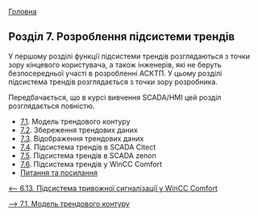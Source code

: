 [Головна](README.md)

## Розділ 7. Розроблення підсистеми трендів

У першому розділі функції підсистеми трендів розглядаються з точки зору кінцевого користувача, а також інженерів, які не беруть безпосередньої участі в розробленні АСКТП. У цьому розділі підсистема трендів розглядається з точки зору розробника.

Передбачається, що в курсі вивчення SCADA/HMI цей розділ розглядається повністю.  

- [7.1](7_1.md). Модель трендового контуру
- [7.2](7_2.md). Збереження трендових даних
- [7.3](7_3.md). Відображення трендових даних
- [7.4](7_4.md). Підсистема трендів в SCADA Citect
- [7.5](7_5.md). Підсистема трендів в SCADA zenon
- [7.6](7_6.md). Підсистема трендів у WinCC Comfort
- [Питання та посилання](7_q.md)

[<-- 6.13. Підсистема тривожної сигналізації у WinCC Comfort ](6_13.md)

[--> 7.1. Модель трендового контуру ](7_1.md)